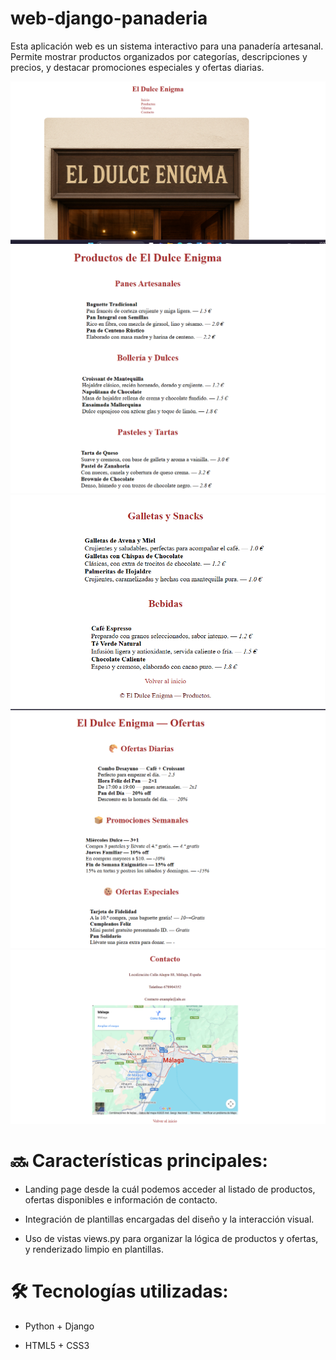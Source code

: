 # web-django-panaderia

Esta aplicación web es un sistema interactivo para una panadería artesanal. Permite mostrar productos organizados por categorías, descripciones y precios, y destacar promociones especiales y ofertas diarias.

<img src="web_rend/Captura de pantalla 2025-10-26 153015.png">

<img src="web_rend/Captura de pantalla 2025-10-26 153032.png">

<img src="web_rend/Captura de pantalla 2025-10-26 153043.png">

<img src="web_rend/Captura de pantalla 2025-10-26 153100.png">

<img src="web_rend/Captura de pantalla 2025-10-26 153116.png">

# 🔜 Características principales:

* Landing page desde la cuál podemos acceder al listado de productos, ofertas disponibles e información de contacto. 

* Integración de plantillas encargadas del diseño y la interacción visual.

* Uso de vistas views.py para organizar la lógica de productos y ofertas, y renderizado limpio en plantillas.

# 🛠️ Tecnologías utilizadas:

* Python + Django

* HTML5 + CSS3